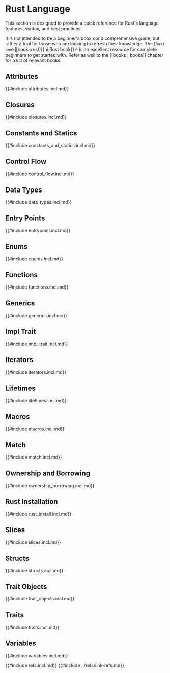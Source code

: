 # Rust Language

This section is designed to provide a quick reference for Rust's language features, syntax, and best practices.

It is not intended to be a beginner's book nor a comprehensive guide, but rather a tool for those who are looking to refresh their knowledge. The [`Rust book`][book~rust]{{hi:Rust book}}⮳ is an excellent resource for complete beginners to get started with. Refer as well to the [[books | books]] chapter for a list of relevant books.

## Attributes

{{#include attributes.incl.md}}

## Closures

{{#include closures.incl.md}}

## Constants and Statics

{{#include constants_and_statics.incl.md}}

## Control Flow

{{#include control_flow.incl.md}}

## Data Types

{{#include data_types.incl.md}}

## Entry Points

{{#include entrypoint.incl.md}}

## Enums

{{#include enums.incl.md}}

## Functions

{{#include functions.incl.md}}

## Generics

{{#include generics.incl.md}}

## Impl Trait

{{#include impl_trait.incl.md}}

## Iterators

{{#include iterators.incl.md}}

## Lifetimes

{{#include lifetimes.incl.md}}

## Macros

{{#include macros.incl.md}}

## Match

{{#include match.incl.md}}

## Ownership and Borrowing

{{#include ownership_borrowing.incl.md}}

## Rust Installation

{{#include rust_install.incl.md}}

## Slices

{{#include slices.incl.md}}

## Structs

{{#include structs.incl.md}}

## Trait Objects

{{#include trait_objects.incl.md}}

## Traits

{{#include traits.incl.md}}

## Variables

{{#include variables.incl.md}}

{{#include refs.incl.md}}
{{#include ../refs/link-refs.md}}

<div class="hidden">
</div>
